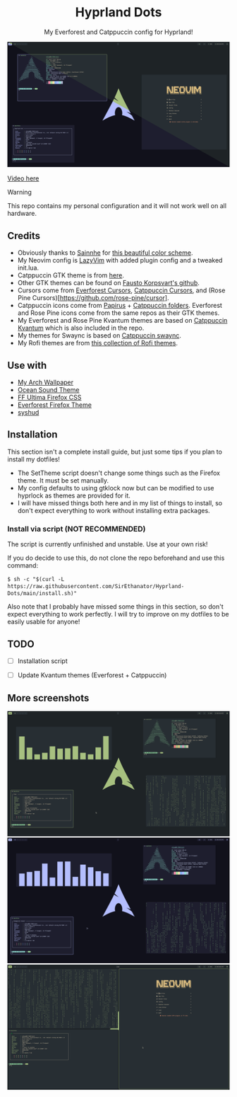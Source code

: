 <h1 align="center">Hyprland Dots</h1>

<p align="center">My Everforest and Catppuccin config for Hyprland!</p>


![Screenshot](/assets/Preview.png)

[Video here](https://youtu.be/3GAusK1uaDE)


> [!WARNING]
> This repo contains my personal configuration and it will not work well on all hardware.

## Credits

- Obviously thanks to [Sainnhe](https://github.com/sainnhe) for [this beautiful color scheme](https://github.com/sainnhe/everforest).
- My Neovim config is [LazyVim](https://github.com/LazyVim/LazyVim) with added plugin config and a tweaked init.lua.
- Catppuccin GTK theme is from [here](https://github.com/catppuccin/gtk).
- Other GTK themes can be found on [Fausto Korpsvart's github](https://github.com/Fausto-Korpsvart).
- Cursors come from [Everforest Cursors](https://github.com/talwat/everforest-cursors), [Catppuccin Cursors](https://github.com/catppuccin/cursors), and (Rose Pine Cursors)[https://github.com/rose-pine/cursor].
- Catppuccin icons come from [Papirus](https://github.com/PapirusDevelopmentTeam/papirus-icon-theme) + [Catppuccin folders](https://github.com/catppuccin/papirus-folders).
Everforest and Rose Pine icons come from the same repos as their GTK themes.
- My Everforest and Rose Pine Kvantum themes are based on [Catppuccin Kvantum](https://github.com/catppuccin/Kvantum) which is also included in the repo.
- My themes for Swaync is based on [Catppuccin swaync](https://github.com/catppuccin/swaync).
- My Rofi themes are from [this collection of Rofi themes](https://github.com/adi1090x/rofi).

## Use with

- [My Arch Wallpaper](https://www.deviantart.com/deviantarchuser/art/Everforest-Wallpapers-for-Arch-Linux-1063548581)
- [Ocean Sound Theme](https://invent.kde.org/plasma/ocean-sound-theme)
- [FF Ultima Firefox CSS](https://github.com/soulhotel/FF-ULTIMA)
- [Everforest Firefox Theme](https://addons.mozilla.org/en-US/firefox/addon/everforest-dark-hard/)
- [syshud](https://github.com/system64fumo/syshud)

## Installation

This section isn't a complete install guide, but just some tips if you plan to install my dotfiles!

- The SetTheme script doesn't change some things such as the Firefox theme. It must be set manually.
- My config defaults to using gtklock now but can be modified to use hyprlock as themes are provided for it.
- I will have missed things both here and in my list of things to install, so don't expect everything to work without installing extra packages.

### Install via script (NOT RECOMMENDED)

The script is currently unfinished and unstable. Use at your own risk!

If you do decide to use this, do not clone the repo beforehand and use this command:

```
$ sh -c "$(curl -L https://raw.githubusercontent.com/SirEthanator/Hyprland-Dots/main/install.sh)"
```

Also note that I probably have missed some things in this section, so don't expect everything to work perfectly.
I will try to improve on my dotfiles to be easily usable for anyone!

## TODO

- [ ] Installation script

- [ ] Update Kvantum themes (Everforest + Catppuccin)

## More screenshots

![Screenshot 1](/assets/Everforest1.png)
![Screenshot 2](/assets/Catppuccin1.png)
![Screenshot 3](/assets/Everforest2.png)


